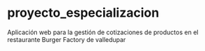 # proyecto_especializacion
Aplicación web para la gestión de cotizaciones de productos en el restaurante Burger Factory de valledupar
